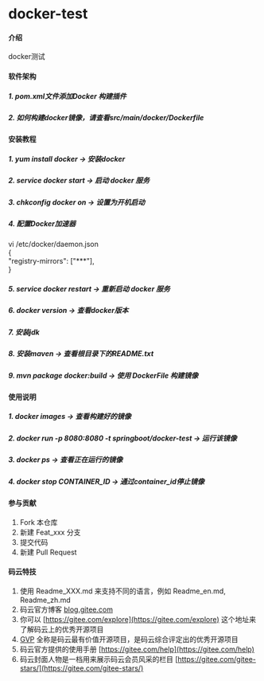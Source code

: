# docker-test

#### 介绍
docker测试

#### 软件架构
##### 1.  pom.xml文件添加Docker 构建插件
##### 2.  如何构建docker镜像，请查看src/main/docker/Dockerfile

#### 安装教程

##### 1.  yum install docker -> 安装docker
##### 2.  service docker start -> 启动 docker 服务
##### 3.  chkconfig docker on -> 设置为开机启动
##### 4.  配置Docker加速器
vi  /etc/docker/daemon.json<br>
{<br>
    "registry-mirrors": ["***"],<br>
}<br>
##### 5.  service docker restart -> 重新启动 docker 服务
##### 6.  docker version -> 查看docker版本
##### 7.  安装jdk
##### 8.  安装maven -> 查看根目录下的README.txt
##### 9.  mvn package docker:build -> 使用 DockerFile 构建镜像

#### 使用说明

##### 1.  docker images -> 查看构建好的镜像
##### 2.  docker run -p 8080:8080 -t springboot/docker-test -> 运行该镜像
##### 3.  docker ps -> 查看正在运行的镜像
##### 4.  docker stop CONTAINER_ID -> 通过container_id停止镜像

#### 参与贡献

1.  Fork 本仓库
2.  新建 Feat_xxx 分支
3.  提交代码
4.  新建 Pull Request


#### 码云特技

1.  使用 Readme\_XXX.md 来支持不同的语言，例如 Readme\_en.md, Readme\_zh.md
2.  码云官方博客 [blog.gitee.com](https://blog.gitee.com)
3.  你可以 [https://gitee.com/explore](https://gitee.com/explore) 这个地址来了解码云上的优秀开源项目
4.  [GVP](https://gitee.com/gvp) 全称是码云最有价值开源项目，是码云综合评定出的优秀开源项目
5.  码云官方提供的使用手册 [https://gitee.com/help](https://gitee.com/help)
6.  码云封面人物是一档用来展示码云会员风采的栏目 [https://gitee.com/gitee-stars/](https://gitee.com/gitee-stars/)

